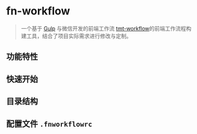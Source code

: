 # fn-workflow

> 一个基于 [Gulp](https://github.com/gulpjs/gulp/tree/master) 与微信开发的前端工作流 [tmt-workflow](https://github.com/weixin/tmt-workflow)的前端工作流程构建工具，结合了项目实际需求进行修改与定制。

## 功能特性


## 快速开始


## 目录结构


## 配置文件 `.fnworkflowrc`
